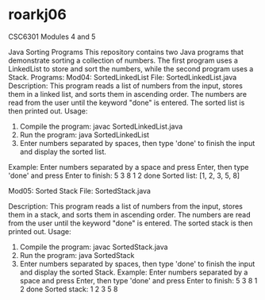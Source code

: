 # roarkj06
CSC6301 Modules 4 and 5

 Java Sorting Programs
This repository contains two Java programs that demonstrate sorting a collection of numbers. The first program uses a LinkedList to store and sort the numbers, while the second program uses a Stack.
 Programs:
Mod04: SortedLinkedList
File: SortedLinkedList.java
Description:
This program reads a list of numbers from the input, stores them in a linked list, and sorts them in ascending order. The numbers are read from the user until the keyword "done" is entered. The sorted list is then printed out.
Usage:
1. Compile the program:
  javac SortedLinkedList.java   
2. Run the program:
     java SortedLinkedList
 3. Enter numbers separated by spaces, then type 'done' to finish the input and display the sorted list.

Example:
Enter numbers separated by a space and press Enter, then type 'done' and press Enter to finish:
5 3 8 1 2
 done
Sorted list: [1, 2, 3, 5, 8]

Mod05: Sorted Stack
File: SortedStack.java

Description:
This program reads a list of numbers from the input, stores them in a stack, and sorts them in ascending order. The numbers are read from the user until the keyword "done" is entered. The sorted stack is then printed out.
Usage:
1. Compile the program:
  javac SortedStack.java   
2. Run the program:
     java SortedStack
 3. Enter numbers separated by spaces, then type 'done' to finish the input and display the sorted Stack.
Example:
Enter numbers separated by a space and press Enter, then type 'done' and press Enter to finish:
5 3 8 1 2 
done
Sorted stack:
1
2
3
5
8


